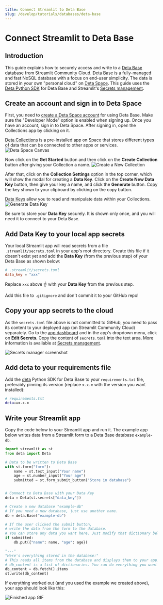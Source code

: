 ```yaml
---
title: Connect Streamlit to Deta Base
slug: /develop/tutorials/databases/deta-base
---
```


# Connect Streamlit to Deta Base

## Introduction

This guide explains how to securely access and write to a [Deta Base](https://deta.space/docs/en/reference/base/about) database from Streamlit Community Cloud. Deta Base is a fully-managed and fast NoSQL database with a focus on end-user simplicity. The data is stored in your own "personal cloud" on [Deta Space](https://deta.space/developers). This guide uses the [Deta Python SDK](https://github.com/deta/deta-python) for Deta Base and Streamlit's [Secrets management](/deploy/streamlit-community-cloud/deploy-your-app/secrets-management).

## Create an account and sign in to Deta Space

First, you need to [create a Deta Space account](https://deta.space/signup?dev_mode=true) for using Deta Base. Make sure the "Developer Mode" option is enabled when signing up. Once you have an account, sign in to Deta Space. After signing in, open the Collections app by clicking on it.

[Deta Collections](https://deta.space/manual/features/collections#what-are-collections) is a pre-installed app on Space that stores different types of data that can be connected to other apps or services.
<Image alt="Deta Space Canvas" src="/images/databases/deta-1.png" caption="Deta Space Canvas" />

Now click on the **Get Started** button and then click on the **Create Collection** button after giving your Collection a name.
<Image alt="Create a New Collection" src="/images/databases/deta-2.png" caption="Create a New Collection" />

After that, click on the **Collection Settings** option in the top corner, which will show the modal for creating a **Data Key**. Click on the **Create New Data Key** button, then give your key a name, and click the **Generate** button. Copy the key shown to your clipboard by clicking on the copy button.

[Data Keys](https://deta.space/docs/en/basics/extending_apps#data-keys) allow you to read and manipulate data within your Collections.
<Image alt="Generate Data Key" src="/images/databases/deta-3.png" caption="Generate Data Key" />

Be sure to store your **Data Key** securely. It is shown only once, and you will need it to connect to your Deta Base.

## Add Data Key to your local app secrets

Your local Streamlit app will read secrets from a file `.streamlit/secrets.toml` in your app's root directory. Create this file if it doesn't exist yet and add the **Data Key** (from the previous step) of your Deta Base as shown below:

```toml
# .streamlit/secrets.toml
data_key = "xxx"
```

Replace `xxx` above ☝️ with your **Data Key** from the previous step.

<Important>

Add this file to `.gitignore` and don't commit it to your GitHub repo!

</Important>

## Copy your app secrets to the cloud

As the `secrets.toml` file above is not committed to GitHub, you need to pass its content to your deployed app (on Streamlit Community Cloud) separately. Go to the [app dashboard](https://share.streamlit.io/) and in the app's dropdown menu, click on **Edit Secrets**. Copy the content of `secrets.toml` into the text area. More information is available at [Secrets management](/deploy/streamlit-community-cloud/deploy-your-app/secrets-management).

![Secrets manager screenshot](/images/databases/edit-secrets.png)

## Add deta to your requirements file

Add the [deta](https://github.com/deta/deta-python) Python SDK for Deta Base to your `requirements.txt` file, preferably pinning its version (replace `x.x.x` with the version you want installed):

```bash
# requirements.txt
deta==x.x.x
```

## Write your Streamlit app

Copy the code below to your Streamlit app and run it. The example app below writes data from a Streamlit form to a Deta Base database `example-db`.

```python
import streamlit as st
from deta import Deta

# Data to be written to Deta Base
with st.form("form"):
    name = st.text_input("Your name")
    age = st.number_input("Your age")
    submitted = st.form_submit_button("Store in database")


# Connect to Deta Base with your Data Key
deta = Deta(st.secrets["data_key"])

# Create a new database "example-db"
# If you need a new database, just use another name.
db = deta.Base("example-db")

# If the user clicked the submit button,
# write the data from the form to the database.
# You can store any data you want here. Just modify that dictionary below (the entries between the {}).
if submitted:
    db.put({"name": name, "age": age})

"---"
"Here's everything stored in the database:"
# This reads all items from the database and displays them to your app.
# db_content is a list of dictionaries. You can do everything you want with it.
db_content = db.fetch().items
st.write(db_content)
```

If everything worked out (and you used the example we created above), your app should look like this:

![Finished app GIF](/images/databases/deta_app.gif)
